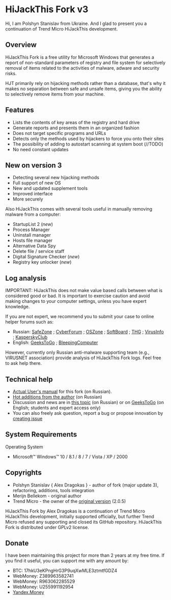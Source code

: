 
# HiJackThis Fork v3

Hi, I am Polshyn Stanislav from Ukraine. And I glad to present you a continuation of Trend Micro HiJackThis development.

## Overview

HiJackThis Fork is a free utility for Microsoft Windows that generates a report of non-standard parameters of registry and file system for selectively removal of items related to the activities of malware, adware and security risks.

HJT primarily rely on hijacking methods rather than a database, that's why it makes no separation between safe and unsafe items, giving you the ability to selectively remove items from your machine.

## Features

 * Lists the contents of key areas of the registry and hard drive
 * Generate reports and presents them in an organized fashion
 * Does not target specific programs and URLs
 * Detects only the methods used by hijackers to force you onto their sites
 * The possibility of adding to autostart scanning at system boot (//TODO)
 * No need constant updates

## New on version 3

 * Detecting several new hijacking methods
 * Full support of new OS
 * New and updated supplement tools
 * Improved interface
 * More securely

Also HiJackThis comes with several tools useful in manually removing malware from a computer:
 * StartupList 2 (*new*)
 * Process Manager
 * Uninstall manager
 * Hosts file manager
 * Alternative Data Spy
 * Delete file / service staff
 * Digital Signature Checker (*new*)
 * Registry key unlocker (*new*)

## Log analysis

IMPORTANT: HiJackThis does not make value based calls between what is considered good or bad.
It is important to exercise caution and avoid making changes to your computer settings, unless you have expert knowledge.

If you are not expert, we recommend you to submit your case to online helper forums such as:
- Russian: [SafeZone](http://safezone.cc/pravila/) ; [CyberForum](http://www.cyberforum.ru/viruses/thread49792.html) ; [OSZone](http://forum.oszone.net/thread-98169.html) ; [SoftBoard](https://softboard.ru/topic/51343-правила-подраздела/) ; [THG](http://www.thg.ru/forum/showthread.php?t=92236) ; [VirusInfo](https://virusinfo.info/showthread.php?t=1235) ; [KasperskyClub](https://forum.kasperskyclub.ru/index.php?showtopic=43640)
- English: [GeeksToGo](http://www.geekstogo.com/forum/topic/2852-malware-and-spyware-cleaning-guide/) ;  [BleepingComputer](https://www.bleepingcomputer.com/forums/t/34773/preparation-guide-for-use-before-using-malware-removal-tools-and-requesting-help/)

However, currently only Russian anti-malware supporting team (e.g., VIRUSNET association) provide analysis of HiJackThis Fork logs. Feel free to ask help there.

## Technical help

 * [Actual User's manual](https://safezone.cc/threads/25184/) for this fork (on Russian).
 * [Hot additions from the author](https://safezone.cc/threads/27470/) (on Russian)
 * Discussion and news are in [this topic](https://safezone.cc/threads/hijackthis-fork-i-voprosy-k-razrabotchikam.28770/) (on Russian) or on [GeeksToGo](http://www.geekstogo.com/forum/topic/361755-hijackthisfork-improvement-development-bug-reports/) (on English; students and expert access only)
 * You can also freely ask question, report a bug or propose innovation by [creating issue](https://github.com/dragokas/hijackthis/issues)

## System Requirements

Operating System
  * Microsoft™ Windows™ 10 / 8.1 / 8 / 7 / Vista / XP / 2000

## Copyrights

 * Polshyn Stanislav { Alex Dragokas } - author of fork (major update 3), refactoring, additions, tools integration
 * Merijn Bellekom - original author
 * Trend Micro - the owner of the [original version](https://sourceforge.net/projects/hjt/) (2.0.5)

HiJackThis Fork by Alex Dragokas is a continuation of Trend Micro HiJackThis development, initially supported officially, but further Trend Micro refused any supporting and closed its GitHub repository.
HiJackThis Fork is distributed under GPLv2 license.

## Donate

I have been maintaining this project for more than 2 years at my free time.
If you find it useful, you can support me with any amount by:
 * BTC: 17hkU3eKPngHrG3P9uqXwMLE3ztmtfGDZ4
 * WebMoney: Z389963582741
 * WebMoney: R963062285529
 * WebMoney: U255991192954
 * [Yandex.Money](https://money.yandex.ru/to/410011191892975)
